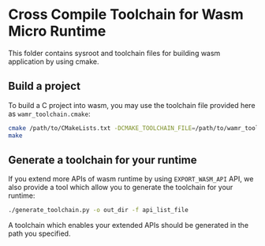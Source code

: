 # Cross Compile Toolchain for Wasm Micro Runtime
This folder contains sysroot and toolchain files for building wasm application by using cmake.

## Build a project
To build a C project into wasm, you may use the toolchain file provided here as `wamr_toolchain.cmake`:
```Bash
cmake /path/to/CMakeLists.txt -DCMAKE_TOOLCHAIN_FILE=/path/to/wamr_toolchain.cmake
make
```

## Generate a toolchain for your runtime
If you extend more APIs of wasm runtime by using `EXPORT_WASM_API` API, we also provide a tool which allow you to generate the toolchain for your runtime:
```Bash
./generate_toolchain.py -o out_dir -f api_list_file
```
A toolchain which enables your extended APIs should be generated in the path you specified.